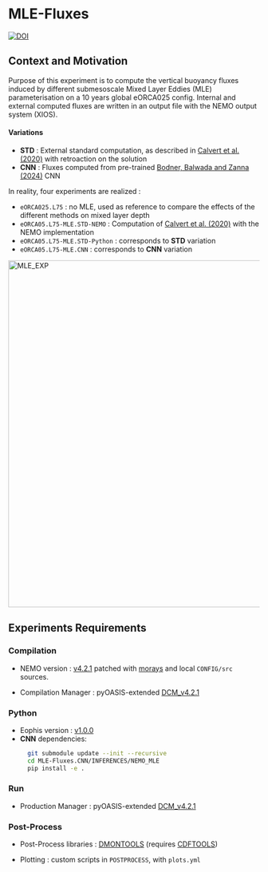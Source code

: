 # MLE-Fluxes

[![DOI](https://zenodo.org/badge/763681074.svg)](https://doi.org/10.5281/zenodo.13851909)

## Context and Motivation

Purpose of this experiment is to compute the vertical buoyancy fluxes induced by different submesoscale Mixed Layer Eddies (MLE) parameterisation on a 10 years global eORCA025 config.
Internal and external computed fluxes are written in an output file with the NEMO output system (XIOS).

#### Variations
- **STD** : External standard computation, as described in [Calvert et al. (2020)](https://doi.org/10.1016/j.ocemod.2020.101678) with retroaction on the solution
- **CNN** : Fluxes computed from pre-trained [Bodner, Balwada and Zanna (2024)]() CNN

In reality, four experiments are realized :
- `eORCA025.L75` : no MLE, used as reference to compare the effects of the different methods on mixed layer depth
- `eORCA05.L75-MLE.STD-NEMO` : Computation of [Calvert et al. (2020)](https://doi.org/10.1016/j.ocemod.2020.101678) with the NEMO implementation
- `eORCA05.L75-MLE.STD-Python` : corresponds to **STD** variation
- `eORCA05.L75-MLE.CNN` : corresponds to **CNN** variation

<img width="695" alt="MLE_EXP" src="https://github.com/morays-community/NEMO-MLE_Fluxes/assets/138531178/084171b2-7f5d-407b-ad6c-92551f3bbcb2">

## Experiments Requirements


### Compilation

- NEMO version : [v4.2.1](https://forge.nemo-ocean.eu/nemo/nemo/-/releases/4.2.1) patched with [morays](https://github.com/morays-community/Patches-NEMO/tree/main/NEMO_v4.2.1) and local `CONFIG/src` sources.

- Compilation Manager : pyOASIS-extended [DCM_v4.2.1](https://github.com/alexis-barge/DCM/releases/tag/v4.2.1)


### Python

- Eophis version : [v1.0.0](https://github.com/meom-group/eophis/releases/tag/v1.0.0)
- **CNN** dependencies:
  ```bash
    git submodule update --init --recursive
    cd MLE-Fluxes.CNN/INFERENCES/NEMO_MLE
    pip install -e .  
  ```

### Run

- Production Manager : pyOASIS-extended [DCM_v4.2.1](https://github.com/alexis-barge/DCM/releases/tag/v4.2.1)


### Post-Process

- Post-Process libraries : [DMONTOOLS](https://github.com/alexis-barge/DMONTOOLS) (requires [CDFTOOLS](https://github.com/meom-group/CDFTOOLS))
  
- Plotting : custom scripts in `POSTPROCESS`, with `plots.yml`
